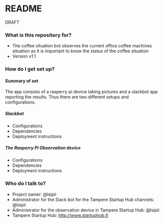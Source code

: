 # README #

DRAFT

### What is this repository for? ###

* The coffee situation bot observes the current office coffee machines situation as it is important to know the status of the coffee situation
* Version v1.1

### How do I get set up? ###

#### Summary of set 

The app consists of a rasperry pi device taking pictures and a slackbot app reporting the results. Thus there are two different setups and configurations.  

##### Slackbot

* Configurations
* Dependencies
* Deployment instructions


##### The Rasperry Pi Observation device

* Configurations
* Dependencies
* Deployment instructions

### Who do I talk to? ###

* Project owner: @lsipii 
* Administrator for the Slack bot for the Tampere Startup Hub channels: @lsipii
* Administrator for the observation device in Tampere Startup Hub: @lsipii
* Tampere Startup Hub: http://www.startuphub.fi